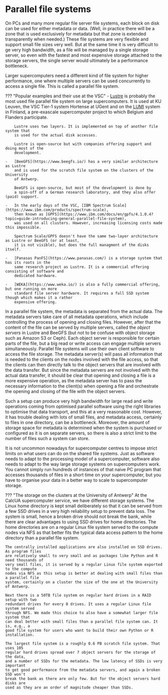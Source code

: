 # Parallel file systems

On PCs and many more regular file server file systems, each block on disk can 
be used for either metadata or data. (Well, in practice there will be a zone
that is used exclusively for metadata but that zone is extended transparently
when needed.) These file systems are very flexible and support small file
sizes very well. But at the same time it is very difficult to ge very high
bandwidth, as a file will be managed by a single storage server, so even with
the fastest and most expensive storage attached to the storage servers, the 
single server would ultimately be a performance bottleneck.

Larger supercomputers need a different kind of file system for higher performance,
one where multiple servers can be used concurrently to access a single file.
This is called a parallel file system. 

??? "Popular examples and their use at the VSC"
    -   [Lustre](https://www.lustre.org/) is probably the most used file parallel file system on large supercomputers.
        It is used at KU Leuven, the VSC Tier-1 system Hortense at UGent and on the 
        [LUMI](https://lumi-supercomputer.eu/) system in Finland, a pre-exascale
        supercomputer project to which Belgium and Flanders participate.

        Lustre uses two layers. It is implemented on top of another file system that
        is used for the actual disk accesses.

        Lustre is open-source but with companies offering support and doing most of the
        development.

    -   [BeeGFS](https://www.beegfs.io/) has a very similar architecture as Lustre
        and is used for the scratch file system on the clusters of the University
        of Antwerp.

        BeeGFS is open-source, but most of the development is done by 
        a spin-off of a German research laboratory, and they also offer (paid) support.

    -   In the early days of the VSC, [IBM Spectrum Scale](https://www.ibm.com/products/spectrum-scale),
        then known as [GPFS](https://www.ibm.com/docs/en/gpfs/4.1.0.4?topic=guide-introducing-general-parallel-file-system),
        was used on all clusters. However, increasing licensing costs made this impossible.

        Spectrum Scale/GPFS doesn't have the same two-layer architecture as Lustre or BeeGFS (or at least,
        it is not visible), but does the full managment of the disks itself.

    -   [Panasas PanFS](https://www.panasas.com/) is a storage system that has its roots in the
        same research project as Lustre. It is a commercial offering consisting of software and
        dedicated hardware.

    -   [WEKA](https://www.weka.io/) is also a fully commercial offering, but one running on more
        standard file server hardware. It requires a full SSD system though which makes it a rather
        expensive offering.

In a parallel file system, the metadata is separated from the actual data. The metadata servers 
take care of all metadata operations, which include controlling the process of opening and closing
files. However, after that the content of the file can be served by multiple servers, called the
*object servers* in Lustre and BeeGFS (but not to be confuse with object storage such as Amazon S3
or Ceph). Each object server is responsible for certain parts of the file, but a big read or write
access can engage multiple servers simultaneously. Parallel file systems will use their own client
software to access the file storage. The metadata server(s) will pass all information that is needed
to the clients on the nodes involved with the file access, so that the clients can then directly
talk to the object servers that are involved with the data transfer. But since the metadata servers
are not involved with the actual data transfer, it should be clear that opening and closing a file 
is a more expensive operation, as the metadata server has to pass the necessary information to the
client(s) when opening a file and orchestrate the opening and closing of the file with the object servers.

Such a setup can produce very high bandwidth for large read and write operations coming from 
optimised parallel software using the right libraries to optimise that data transport, and this
at a very reasonable cost. However, it has trouble dealing with lots of small files, and
metadata access, certainly to files in one directory, can be a bottleneck. Moreover, the
amount of storage space for metadata is determined when the system is purchased or 
configured as it is on separate servers, so there is also a strict limit to the number
of files such a system can store.

It is not uncommon nowadays for supercomputer centres to impose strict limits on what users
can do on the shared file systems. Just as software needs to adapt to the processing model
of a supercomputer, software also needs to adapt to the way large storage systems on supercomputers
work. You cannot simply run hundreds of instances of that naive PC program that accesses thousands
of files in a short time on your supercomputer, but you have to organise your data in a better
way to scale to supercomputer storage.

??? "The storage on the clusters at the University of Antwerp"
    At the CalcUA supercomputer service, we have different storage systems. The Linux home
    directory is kept small deliberately so that it can be served from a few SSD drives in
    a very high reliability setup to prevent data loss. The system is small, hence a broken
    drive should not break the bank, while there are clear advantages to using SSD drives for
    home directories. The home directories are on a regular Linux file system served to the 
    compute nodes via NFS as that better fits the typical data access pattern to the home
    directory than a parallel file system.

    The centrally installed applications are also installed on SSD drives. As program files 
    are relatively small to very small and as packages like Python and R need thousands of 
    very small files, it is served by a regular Linux file system exported to the compute
    nodes via NFS as this setup is better at dealing with small files than a parallel file
    system, certainly on a cluster the size of the one at the University of Antwerp.

    Next there is a 50TB file system on regular hard drives in a RAID setup with two
    redundant drives for every 8 drives. It uses a regular Linux file system served
    through NFS. We made this choice to also have a somewhat larger file system that
    can deal better with small files than a parallel file system can. It is, e.g., a 
    good file system for users who want to build their own Python or R installation.

    The largest file system is a roughly 0.6 PB scratch file system. That uses 105
    regular hard drives spread over 7 object servers for the storage of the data,
    and a number of SSDs for the metadata. The low latency of SSDs is very important
    to get good performance from the metadata servers, and again a broken SSD won't
    break the bank as there are only few. But for the object servers hard disks are 
    used as they are an order of magnitude cheaper than SSDs. 

